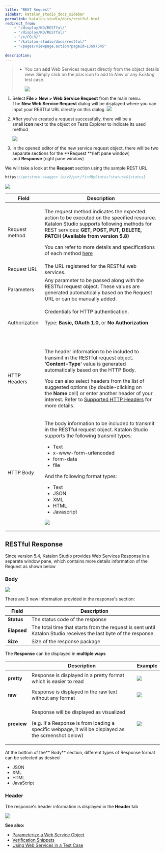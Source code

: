 ```yaml
---
title: "REST Request"
sidebar: katalon_studio_docs_sidebar
permalink: katalon-studio/docs/restful.html
redirect_from:
    - "/display/KD/RESTful/"
    - "/display/KD/RESTful/"
    - "/x/CQLR/"
    - "/katalon-studio/docs/restful/"
    - "/pages/viewpage.action?pageId=13697545"
    
description:
---
```

> *   You can **add** Web Services request directly from the object details view. Simply click on the _plus_ icon to add to _New_ or any _Existing_ test case.
>
>     ![](../../images/katalon-studio/docs/soap-request/Screen-Shot-2018-09-20-at-5.06.42-PM.png)
>

1.  Select **File > New > Web Service Request** from the main menu. The **New Web Service Request** dialog will be displayed where you can input your RESTful URL directly on this dialog.
    ![](../../images/katalon-studio/docs/restful-web-services/image2018-4-1-183A113A47.png)


2.  After you've created a request successfully, there will be a small **icon** next to the object on Tests Explorer to indicate its used method 

    ![](../../images/katalon-studio/docs/restful-web-services/image2018-4-1-183A353A21.png)

3.  In the opened editor of the new service request object, there will be two separate sections for the **Request **(left pane window) and **Response** (right pane window)



We will take a look at the **Request** section using the sample REST URL

```groovy
https://petstore.swagger.io/v2/pet/findByStatus?status=${status}
```

![](../../images/katalon-studio/docs/restful-web-services/Screen-Shot-2018-09-20-at-4.44.23-PM.png)


<table><thead><tr><th>Field</th><th>Description</th></tr></thead><tbody><tr><td>Request method</td><td><p>The request method indicates the expected action to be executed on the specified resource. Katalon Studio supports following methods for REST services: <strong>GET, POST, PUT, DELETE, PATCH (Available from version 5.8)</strong></p><p>You can refer to more details and specifications of each method <a class="external-link" href="https://restfulapi.net/http-methods/" rel="nofollow">here</a></p></td></tr><tr><td>Request URL</td><td>The URL registered for the RESTful web services.</td></tr><tr><td>Parameters</td><td>Any parameter to be passed along with the RESTful request object. These values are generated automatically based on the Request URL or can be manually added.</td></tr><tr><td><p>Authorization</p></td><td><p>Credentials for HTTP authentication.&nbsp;</p><p>Type:&nbsp;<strong>Basic, OAuth 1.0,&nbsp;</strong>or&nbsp;<strong>No Authorization</strong></p><p>&nbsp;&nbsp;&nbsp;&nbsp;</p></td></tr><tr><td>HTTP Headers</td><td><p>The header information to be included to transmit in the RESTful request object. '<strong>Content-Type</strong>' value is generated automatically based on the HTTP Body.</p><p>You can also select headers from the list of suggested options (by double-clicking on the&nbsp;<strong>Name</strong>&nbsp;cell) or enter another header of your interest. Refer to&nbsp;<a class="external-link" href="https://developer.mozilla.org/en-US/docs/Web/HTTP/Headers" rel="nofollow">Supported HTTP Headers</a>&nbsp;for more details.</p></td></tr><tr><td>HTTP Body</td><td><p>The body information to be included to transmit in the RESTful request object. Katalon Studio supports the following transmit types:</p><ul><li>Text</li><li>x-www-form-urlencoded</li><li>form-data</li><li>file</li></ul><p>And the following format types:</p><ul><li>Text</li><li>JSON</li><li>XML</li><li>HTML</li><li>Javascript</li></ul><p><img src="../../images/katalon-studio/docs/restful-web-services/image2018-9-5-143A263A6.png"></p></td></tr></tbody></table>

RESTful Response
----------------

Since version 5.4, Katalon Studio provides Web Services Response in a separate window pane, which contains more details information of the Request as shown below

### Body

![](../../images/katalon-studio/docs/restful-web-services/image2018-9-5-143A253A46.png)

There are 3 new information provided in the response's section:

| Field | Description |
| --- | --- |
| **Status** | The status code of the response |
| **Elapsed** | The total time that starts from the request is sent until Katalon Studio receives the last byte of the response. |
| **Size** | Size of the response package |

The **Response** can be displayed in **multiple ways**

<table><thead><tr><th>&nbsp;</th><th>Description</th><th>Example</th></tr></thead><tbody><tr><td><strong>pretty</strong></td><td>Response is displayed in a pretty format which is easier to read</td><td><p><img src="../../images/katalon-studio/docs/restful-web-services/Screen-Shot-2018-04-10-at-17.23.21.png"></p></td></tr><tr><td><strong>raw</strong></td><td>Response is displayed in the raw text without any format</td><td><p><img src="../../images/katalon-studio/docs/restful-web-services/image2018-9-5-143A253A6.png"></p></td></tr><tr><td><strong>preview</strong></td><td><p>Response will be displayed as visualized</p><p>(e.g. If a Response is from loading a specific webpage, it will be displayed as the screenshot below)</p></td><td><p><img src="../../images/katalon-studio/docs/restful-web-services/image2018-4-1-19_10_26.png"></p></td></tr></tbody></table>




At the bottom of the** Body** section, different types of Response format can be selected as desired

*   JSON
*   XML
*   HTML
*   JavaScript

### Header

The response's header information is displayed in the **Header** tab

![](../../images/katalon-studio/docs/restful-web-services/image2018-9-5-143A243A48.png)

**See also:**

*   [Parameterize a Web Service Object](/display/KD/Parameterize+a+Web+Service+Object)
*   [Verification Snippets](/display/KD/Verification+Snippets)
*   [Using Web Services in a Test Case](/display/KD/Using+Web+Services+in+a+Test+Case)